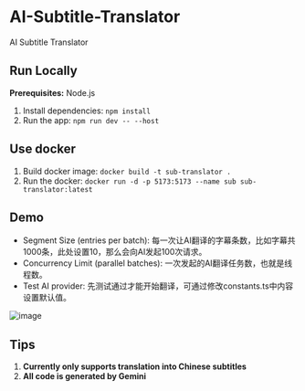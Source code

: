 # AI-Subtitle-Translator
AI Subtitle Translator
## Run Locally

**Prerequisites:**  Node.js


1. Install dependencies:
   `npm install`
2. Run the app:
   `npm run dev -- --host`
## Use docker
1. Build docker image:
   `docker build -t sub-translator .`
2. Run the docker:
   `docker run -d -p 5173:5173 --name sub sub-translator:latest`
## Demo
- Segment Size (entries per batch): 每一次让AI翻译的字幕条数，比如字幕共1000条，此处设置10，那么会向AI发起100次请求。
- Concurrency Limit (parallel batches): 一次发起的AI翻译任务数，也就是线程数。
- Test AI provider: 先测试通过才能开始翻译，可通过修改constants.ts中内容设置默认值。

![image](https://github.com/user-attachments/assets/a2de69d6-667b-458b-a0be-fe7bb742e6d7)


## Tips
1. **Currently only supports translation into Chinese subtitles**
2. **All code is generated by Gemini**
